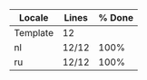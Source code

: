 |  Locale  |  Lines  | % Done|
|----------|---------|-------|
| Template |      12 |       |
| nl       |   12/12 |  100% |
| ru       |   12/12 |  100% |
